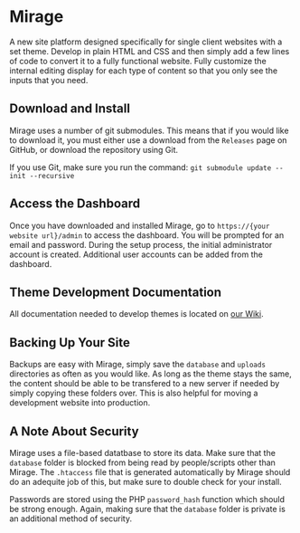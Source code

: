 # Mirage

A new site platform designed specifically for single client websites with a set theme. Develop in plain HTML and CSS and then simply add a few lines of code to convert it to a fully functional website. Fully customize the internal editing display for each type of content so that you only see the inputs that you need.

## Download and Install

Mirage uses a number of git submodules. This means that if you would like to download it, you must either use a download from the `Releases` page on GitHub, or download the repository using Git.

If you use Git, make sure you run the command: `git submodule update --init --recursive`

## Access the Dashboard

Once you have downloaded and installed Mirage, go to `https://{your website url}/admin` to access the dashboard. You will be prompted for an email and password. During the setup process, the initial administrator account is created. Additional user accounts can be added from the dashboard.

## Theme Development Documentation

All documentation needed to develop themes is located on [our Wiki](https://github.com/johnroper100/mirage/wiki).

## Backing Up Your Site

Backups are easy with Mirage, simply save the `database` and `uploads` directories as often as you would like. As long as the theme stays the same, the content should be able to be transfered to a new server if needed by simply copying these folders over. This is also helpful for moving a development website into production.

## A Note About Security

Mirage uses a file-based datatbase to store its data. Make sure that the `database` folder is blocked from being read by people/scripts other than Mirage. The `.htaccess` file that is generated automatically by Mirage should do an adequite job of this, but make sure to double check for your install.

Passwords are stored using the PHP `password_hash` function which should be strong enough. Again, making sure that the `database` folder is private is an additional method of security.
